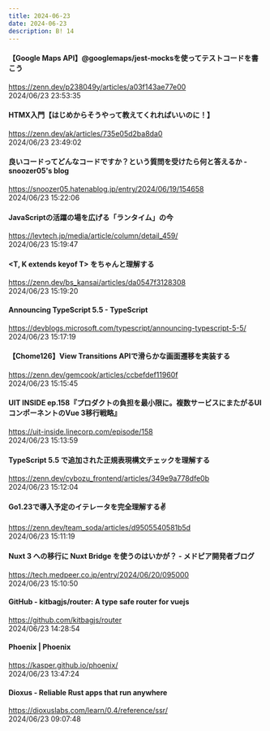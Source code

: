```yaml
---
title: 2024-06-23
date: 2024-06-23
description: B! 14
---
```


#### 【Google Maps API】@googlemaps/jest-mocksを使ってテストコードを書こう
https://zenn.dev/p238049y/articles/a03f143ae77e00<br>
2024/06/23 23:53:35<br>


#### HTMX入門【はじめからそうやって教えてくれればいいのに！】
https://zenn.dev/ak/articles/735e05d2ba8da0<br>
2024/06/23 23:49:02<br>


#### 良いコードってどんなコードですか？という質問を受けたら何と答えるか - snoozer05's blog
https://snoozer05.hatenablog.jp/entry/2024/06/19/154658<br>
2024/06/23 15:22:06<br>


#### JavaScriptの活躍の場を広げる「ランタイム」の今
https://levtech.jp/media/article/column/detail_459/<br>
2024/06/23 15:19:47<br>


#### &lt;T, K extends keyof T&gt; をちゃんと理解する
https://zenn.dev/bs_kansai/articles/da0547f3128308<br>
2024/06/23 15:19:20<br>


#### Announcing TypeScript 5.5 - TypeScript
https://devblogs.microsoft.com/typescript/announcing-typescript-5-5/<br>
2024/06/23 15:17:19<br>


#### 【Chome126】View Transitions APIで滑らかな画面遷移を実装する
https://zenn.dev/gemcook/articles/ccbefdef11960f<br>
2024/06/23 15:15:45<br>


#### UIT INSIDE ep.158『プロダクトの負担を最小限に。複数サービスにまたがるUIコンポーネントのVue 3移行戦略』
https://uit-inside.linecorp.com/episode/158<br>
2024/06/23 15:13:59<br>


#### TypeScript 5.5 で追加された正規表現構文チェックを理解する
https://zenn.dev/cybozu_frontend/articles/349e9a778dfe0b<br>
2024/06/23 15:12:04<br>


#### Go1.23で導入予定のイテレータを完全理解する✌️
https://zenn.dev/team_soda/articles/d9505540581b5d<br>
2024/06/23 15:11:19<br>


#### Nuxt 3 への移行に Nuxt Bridge を使うのはいかが？ - メドピア開発者ブログ
https://tech.medpeer.co.jp/entry/2024/06/20/095000<br>
2024/06/23 15:10:50<br>


#### GitHub - kitbagjs/router: A type safe router for vuejs
https://github.com/kitbagjs/router<br>
2024/06/23 14:28:54<br>


#### Phoenix | Phoenix
https://kasper.github.io/phoenix/<br>
2024/06/23 13:47:24<br>


#### Dioxus - Reliable Rust apps that run anywhere
https://dioxuslabs.com/learn/0.4/reference/ssr/<br>
2024/06/23 09:07:48<br>


